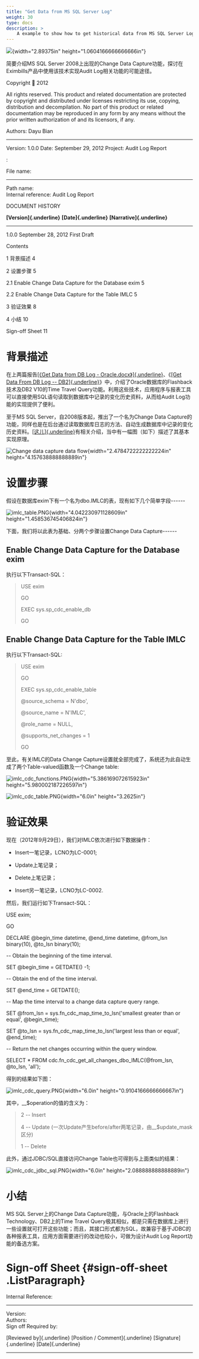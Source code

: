```yaml
---
title: "Get Data from MS SQL Server Log"
weight: 30
type: docs
description: >
    A example to show how to get historical data from MS SQL Server Log.
---
```


![](./media/image1.png){width="2.89375in" height="1.0604166666666666in"}

简要介绍MS SQL Server 2008上出现的Change Data
Capture功能，探讨在Eximbills产品中使用该技术实现Audit
Log相关功能的可能途径。

Copyright  2012

All rights reserved. This product and related documentation are
protected by copyright and distributed under licenses restricting its
use, copying, distribution and decompilation. No part of this product or
related documentation may be reproduced in any form by any means without
the prior written authorization of and its licensors, if any.

  Authors:   Dayu Bian
  ---------- --------------------
  Version:   1.0.0
  Date:      September 29, 2012
  Project:   Audit Log Report

:

  File name:            
  --------------------- ------------------
  Path name:            
  Internal reference:   Audit Log Report

DOCUMENT HISTORY

  **[Version]{.underline}**   **[Date]{.underline}**   **[Narrative]{.underline}**
  --------------------------- ------------------------ -----------------------------
  1.0.0                       September 28, 2012       First Draft
                                                       
                                                       

Contents

1 背景描述 4

2 设置步骤 5

2.1 Enable Change Data Capture for the Database exim 5

2.2 Enable Change Data Capture for the Table IMLC 5

3 验证效果 8

4 小结 10

Sign-off Sheet 11

背景描述
========

在上两篇报告[[《Get Data from DB Log -
Oracle.docx》]{.underline}](file:///C:\Users\Administrator\Work\DB%20History%20Data\Get%20Data%20from%20DB%20Log%20-%20Oracle.docx)、《[[Get
Data From DB Log --
DB2]{.underline}](Get%20Data%20from%20DB%20Log%20-%20DB2.docx)》中，介绍了Oracle数据库的Flashback技术及DB2
V10的Time Travel
Query功能。利用这些技术，应用程序与报表工具可以直接使用SQL语句读取到数据库中记录的变化历史资料，从而给Audit
Log功能的实现提供了便利。

至于MS SQL Server，自2008版本起，推出了一个名为Change Data
Capture的功能，同样也是在后台通过读取数据库日志的方法、自动生成数据库中记录的变化历史资料。[[这儿]{.underline}](http://msdn.microsoft.com/en-us/library/cc645937.aspx)有相关介绍，当中有一幅图（如下）描述了其基本实现原理。

![Change data capture data
flow](./media/image2.gif){width="2.4784722222222224in"
height="4.157638888888889in"}

设置步骤
========

假设在数据库exim下有一个名为dbo.IMLC的表，现有如下几个简单字段------

![imlc\_table.PNG](./media/image3.png){width="4.042230971128609in"
height="1.458536745406824in"}

下面，我们将以此表为基础、分两个步骤设置Change Data Capture------

Enable Change Data Capture for the Database exim
------------------------------------------------

执行以下Transact-SQL：

> USE exim
>
> GO
>
> EXEC sys.sp\_cdc\_enable\_db
>
> GO

Enable Change Data Capture for the Table IMLC
---------------------------------------------

执行以下Transact-SQL:

> USE exim
>
> GO
>
> EXEC sys.sp\_cdc\_enable\_table
>
> \@source\_schema = N\'dbo\',
>
> \@source\_name = N\'IMLC\',
>
> \@role\_name = NULL,
>
> \@supports\_net\_changes = 1
>
> GO

至此，有关IMLC的Data Change
Capture设置就全部完成了，系统还为此自动生成了两个Table-valued函数及一个Change
table:

![imlc\_cdc\_functions.PNG](./media/image4.png){width="5.386169072615923in"
height="5.980002187226597in"}

![imlc\_cdc\_table.PNG](./media/image5.png){width="6.0in"
height="3.2625in"}

验证效果
========

现在（2012年9月29日），我们对IMLC依次进行如下数据操作：

-   Insert一笔记录，LCNO为LC-0001;

-   Update上笔记录；

-   Delete上笔记录；

-   Insert另一笔记录，LCNO为LC-0002.

然后，我们运行如下Transact-SQL：

USE exim;

GO

DECLARE \@begin\_time datetime, \@end\_time datetime, \@from\_lsn
binary(10), \@to\_lsn binary(10);

\-- Obtain the beginning of the time interval.

SET \@begin\_time = GETDATE() -1;

\-- Obtain the end of the time interval.

SET \@end\_time = GETDATE();

\-- Map the time interval to a change data capture query range.

SET \@from\_lsn = sys.fn\_cdc\_map\_time\_to\_lsn(\'smallest greater
than or equal\', \@begin\_time);

SET \@to\_lsn = sys.fn\_cdc\_map\_time\_to\_lsn(\'largest less than or
equal\', \@end\_time);

\-- Return the net changes occurring within the query window.

SELECT \* FROM cdc.fn\_cdc\_get\_all\_changes\_dbo\_IMLC(\@from\_lsn,
\@to\_lsn, \'all\');

得到的结果如下图：

![imlc\_cdc\_query.PNG](./media/image6.png){width="6.0in"
height="0.9104166666666667in"}

其中，\_\_\$operation的值的含义为：

> 2 -- Insert
>
> 4 -- Update
> (一次Update产生before/after两笔记录，由\_\_\$update\_mask区分)
>
> 1 -- Delete

此外，通过JDBC/SQL直接访问Change Table也可得到与上面类似的结果：

![imlc\_cdc\_jdbc\_sql.PNG](./media/image7.png){width="6.0in"
height="2.088888888888889in"}

 小结
====

MS SQL Server上的Change Data Capture功能，与Oracle上的Flashback
Technology、DB2上的Time Travel
Query极其相似，都是只需在数据库上进行一些设置就可打开这些功能；而且，其接口形式都为SQL，故兼容于基于JDBC的各种报表工具，应用方面需要进行的改动也较小，可做为设计Audit
Log Report功能的备选方案。

Sign-off Sheet {#sign-off-sheet .ListParagraph}
==============

  Internal Reference:     
  ----------------------- --
  Version:                
  Authors:                
  Sign off Required by:   

  [Reviewed by]{.underline}   [Position / Comment]{.underline}   [Signature]{.underline}   [Date]{.underline}
  --------------------------- ---------------------------------- ------------------------- --------------------
                                                                                           
                                                                                           
                                                                                           
                                                                                           
                                                                                           
                                                                                           
                                                                                           
                                                                                           
                                                                                           
